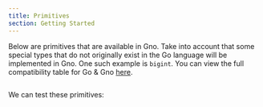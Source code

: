 ```yaml
---
title: Primitives
section: Getting Started
---
```


Below are primitives that are available in Gno.
Take into account that some special types that do not originally exist in the Go
language will be implemented in Gno. One such example is `bigint`. You can view
the full compatibility table for Go & Gno [here](https://docs.gno.land/reference/go-gno-compatibility).

```go file=./primitives.gno
```

We can test these primitives:

```go file=./primitives_test.gno depends_on_file=./primitives.gno
```
